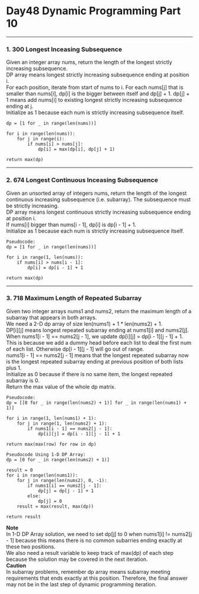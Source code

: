 # Day48 Dynamic Programming Part 10

---

### 1. 300 Longest Inceasing Subsequence
Given an integer array nums, return the length of the longest strictly increasing subsequence.  
DP array means longest strictly increasing subsequence ending at position i.  
For each position, iterate from start of nums to i. For each nums[j] that is smaller than nums[i], dp[i] is the bigger between itself and dp[j] + 1. dp[j] + 1 means add nums[i] to existing longest strictly increasing subsequence ending at j.  
Initialize as 1 because each num is strictly increasing subsequence itself.  

```
dp = [1 for _ in range(len(nums))]

for i in range(len(nums)):
    for j in range(i):
        if nums[i] > nums[j]:
            dp[i] = max(dp[i], dp[j] + 1)

return max(dp)
```

---

### 2. 674 Longest Continuous Inceasing Subsequence
Given an unsorted array of integers nums, return the length of the longest continuous increasing subsequence (i.e. subarray). The subsequence must be strictly increasing.  
DP array means longest continuous strictly increasing subsequence ending at position i.  
If nums[i] bigger than nums[i - 1], dp[i] is dp[i - 1] + 1.  
Initialize as 1 because each num is strictly increasing subsequence itself.  

```
Pseudocode:
dp = [1 for _ in range(len(nums))]

for i in range(1, len(nums)):
    if nums[i] > nums[i - 1]:
        dp[i] = dp[i - 1] + 1

return max(dp)
```

---

### 3. 718 Maximum Length of Repeated Subarray
Given two integer arrays nums1 and nums2, return the maximum length of a subarray that appears in both arrays.  
We need a 2-D dp array of size len(nums1) + 1 * len(nums2) + 1.  
DP[i][j] means longest repeated subarray ending at nums1[i] and nums2[j].  
When nums1[i - 1] == nums2[j - 1], we update dp[i][j] = dp[i - 1][j - 1] + 1. This is because we add a dummy head before each list to deal the first num of each list. Otherwise dp[i - 1][j - 1] will go out of range.  
nums1[i - 1] == nums2[j - 1] means that the longest repeated subarray now is the longest repeated subarray ending at previous position of both lists plus 1.  
Initialize as 0 because if there is no same item, the longest repeated subarray is 0.  
Return the max value of the whole dp matrix.  

```
Pseudocode:
dp = [[0 for _ in range(len(nums2) + 1)] for _ in range(len(nums1) + 1)]

for i in range(1, len(nums1) + 1):
    for j in range(1, len(nums2) + 1):
        if nums1[i - 1] == nums2[j - 1]:
            dp[i][j] = dp[i - 1][j - 1] + 1

return max(max(row) for row in dp)

Pseudocode Using 1-D DP Array:
dp = [0 for _ in range(len(nums2) + 1)]

result = 0
for i in range(len(nums1)):
    for j in range(len(nums2), 0, -1):
        if nums1[i] == nums2[j - 1]:
            dp[j] = dp[j - 1] + 1
        else:
            dp[j] = 0
    result = max(result, max(dp))

return result
```
**Note**  
In 1-D DP Array solution, we need to set dp[j] to 0 when nums1[i] != nums2[j - 1] because this means there is no common subarries ending exactly at these two positions.  
We also need a result variable to keep track of max(dp) of each step because the solution may be covered in the next iteration.  
**Caution**  
In subarray problems, remember dp array means subarray meeting requirements that ends exactly at this position. Therefore, the final answer may not be in the last step of dynamic programming iteration.  